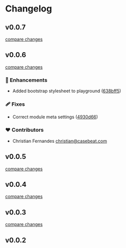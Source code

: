 # Changelog


## v0.0.7

[compare changes](https://github.com/casebeat/nuxt-weather/compare/v0.0.6...v0.0.7)

## v0.0.6

[compare changes](https://github.com/casebeat/nuxt-weather/compare/v0.0.5...v0.0.6)

### 🚀 Enhancements

- Added bootstrap stylesheet to playground ([638bff5](https://github.com/casebeat/nuxt-weather/commit/638bff5))

### 🩹 Fixes

- Correct module meta settings ([4930d66](https://github.com/casebeat/nuxt-weather/commit/4930d66))

### ❤️ Contributors

- Christian Fernandes <christian@casebeat.com>

## v0.0.5

[compare changes](https://github.com/casebeat/nuxt-weather/compare/v0.0.4...v0.0.5)

## v0.0.4

[compare changes](https://github.com/your-org/my-module/compare/v0.0.3...v0.0.4)

## v0.0.3

[compare changes](https://github.com/your-org/my-module/compare/v0.0.2...v0.0.3)

## v0.0.2

